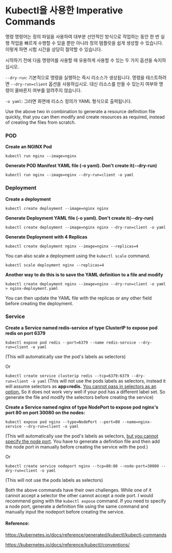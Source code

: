 # Kubectl을 사용한 Imperative Commands

명령 명령어는 정의 파일을 사용하여 대부분 선언적인 방식으로 작업하는 동안 한 번 실행 작업을 빠르게 수행할 수 있을 뿐만 아니라 정의 템플릿을 쉽게 생성할 수 있습니다. 이렇게 하면 시험 시간을 상당히 절약할 수 있습니다.

시작하기 전에 다음 명령어를 사용할 때 유용하게 사용할 수 있는 두 가지 옵션을 숙지하십시오.

`--dry-run`: 기본적으로 명령을 실행하는 즉시 리소스가 생성됩니다. 명령을 테스트하려면 `--dry-run=client` 옵션을 사용하십시오. 대신 리소스를 만들 수 있는지 여부와 명령이 올바른지 여부를 알려주지 않습니다.

`-o yaml`: 그러면 화면에 리소스 정의가 YAML 형식으로 출력됩니다.



Use the above two in combination to generate a resource definition file quickly, that you can then modify and create resources as required, instead of creating the files from scratch.



### POD

**Create an NGINX Pod**

```
kubectl run nginx --image=nginx
```



**Generate POD Manifest YAML file (-o yaml). Don't create it(--dry-run)**

```
kubectl run nginx --image=nginx --dry-run=client -o yaml
```



### Deployment

**Create a deployment**

```
kubectl create deployment --image=nginx nginx
```



**Generate Deployment YAML file (-o yaml). Don't create it(--dry-run)**

```
kubectl create deployment --image=nginx nginx --dry-run=client -o yaml
```



**Generate Deployment with 4 Replicas**

```
kubectl create deployment nginx --image=nginx --replicas=4
```



You can also scale a deployment using the `kubectl scale` command.

```
kubectl scale deployment nginx --replicas=4
```

**Another way to do this is to save the YAML definition to a file and modify**

```
kubectl create deployment nginx --image=nginx --dry-run=client -o yaml > nginx-deployment.yaml
```



You can then update the YAML file with the replicas or any other field before creating the deployment.



### Service

**Create a Service named redis-service of type ClusterIP to expose pod redis on port 6379**

```
kubectl expose pod redis --port=6379 --name redis-service --dry-run=client -o yaml
```

(This will automatically use the pod's labels as selectors)

Or

`kubectl create service clusterip redis --tcp=6379:6379 --dry-run=client -o yaml` (This will not use the pods labels as selectors, instead it will assume selectors as **app=redis.** [You cannot pass in selectors as an option.](https://github.com/kubernetes/kubernetes/issues/46191) So it does not work very well if your pod has a different label set. So generate the file and modify the selectors before creating the service)



**Create a Service named nginx of type NodePort to expose pod nginx's port 80 on port 30080 on the nodes:**

```
kubectl expose pod nginx --type=NodePort --port=80 --name=nginx-service --dry-run=client -o yaml
```

(This will automatically use the pod's labels as selectors, [but you cannot specify the node port](https://github.com/kubernetes/kubernetes/issues/25478). You have to generate a definition file and then add the node port in manually before creating the service with the pod.)

Or

```
kubectl create service nodeport nginx --tcp=80:80 --node-port=30080 --dry-run=client -o yaml
```

(This will not use the pods labels as selectors)

Both the above commands have their own challenges. While one of it cannot accept a selector the other cannot accept a node port. I would recommend going with the `kubectl expose` command. If you need to specify a node port, generate a definition file using the same command and manually input the nodeport before creating the service.

#### **Reference:**

https://kubernetes.io/docs/reference/generated/kubectl/kubectl-commands

https://kubernetes.io/docs/reference/kubectl/conventions/